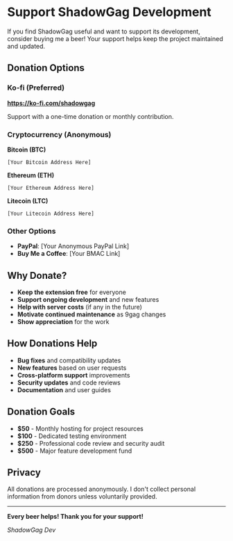 # Support ShadowGag Development

If you find ShadowGag useful and want to support its development, consider buying me a beer! Your support helps keep the project maintained and updated.

## Donation Options

### Ko-fi (Preferred)
**https://ko-fi.com/shadowgag**

Support with a one-time donation or monthly contribution.

### Cryptocurrency (Anonymous)

**Bitcoin (BTC)**
```
[Your Bitcoin Address Here]
```

**Ethereum (ETH)**
```
[Your Ethereum Address Here]
```

**Litecoin (LTC)**
```
[Your Litecoin Address Here]
```

### Other Options
- **PayPal**: [Your Anonymous PayPal Link]
- **Buy Me a Coffee**: [Your BMAC Link]

## Why Donate?

- **Keep the extension free** for everyone
- **Support ongoing development** and new features
- **Help with server costs** (if any in the future)
- **Motivate continued maintenance** as 9gag changes
- **Show appreciation** for the work

## How Donations Help

- **Bug fixes** and compatibility updates
- **New features** based on user requests
- **Cross-platform support** improvements
- **Security updates** and code reviews
- **Documentation** and user guides

## Donation Goals

- **$50** - Monthly hosting for project resources
- **$100** - Dedicated testing environment
- **$250** - Professional code review and security audit
- **$500** - Major feature development fund

## Privacy

All donations are processed anonymously. I don't collect personal information from donors unless voluntarily provided.

---

**Every beer helps! Thank you for your support!**

*ShadowGag Dev* 